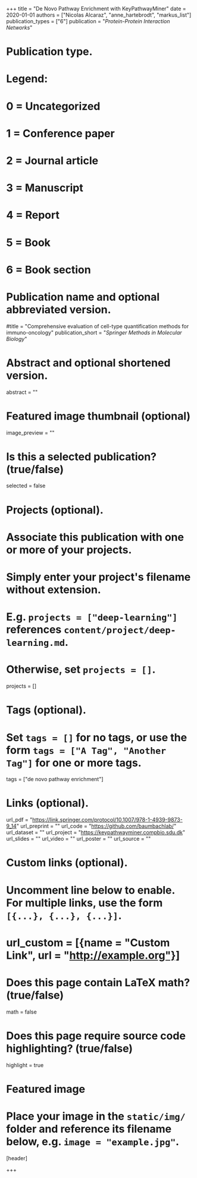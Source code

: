 +++
title = "De Novo Pathway Enrichment with KeyPathwayMiner"
date = 2020-01-01
authors = ["Nicolas Alcaraz", "anne_hartebrodt", "markus_list"]
publication_types = ["6"]
publication = "*Protein-Protein Interaction Networks*"

# Publication type.
# Legend:
# 0 = Uncategorized
# 1 = Conference paper
# 2 = Journal article
# 3 = Manuscript
# 4 = Report
# 5 = Book
# 6 = Book section

# Publication name and optional abbreviated version.
#title = "Comprehensive evaluation of cell-type quantification methods for immuno-oncology"
publication_short = "*Springer Methods in Molecular Biology*"

# Abstract and optional shortened version.
abstract = ""

# Featured image thumbnail (optional)
image_preview = ""

# Is this a selected publication? (true/false)
selected = false

# Projects (optional).
#   Associate this publication with one or more of your projects.
#   Simply enter your project's filename without extension.
#   E.g. `projects = ["deep-learning"]` references `content/project/deep-learning.md`.
#   Otherwise, set `projects = []`.
projects = []

# Tags (optional).
#   Set `tags = []` for no tags, or use the form `tags = ["A Tag", "Another Tag"]` for one or more tags.
tags = ["de novo pathway enrichment"]

# Links (optional).
url_pdf = "https://link.springer.com/protocol/10.1007/978-1-4939-9873-9_14"
url_preprint = ""
url_code = "https://github.com/baumbachlab/"
url_dataset = ""
url_project = "https://keypathwayminer.compbio.sdu.dk"
url_slides = ""
url_video = ""
url_poster = ""
url_source = ""

# Custom links (optional).
#   Uncomment line below to enable. For multiple links, use the form `[{...}, {...}, {...}]`.
# url_custom = [{name = "Custom Link", url = "http://example.org"}]

# Does this page contain LaTeX math? (true/false)
math = false

# Does this page require source code highlighting? (true/false)
highlight = true

# Featured image
# Place your image in the `static/img/` folder and reference its filename below, e.g. `image = "example.jpg"`.
[header]

+++


